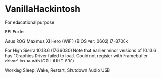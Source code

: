 # VanillaHackintosh
For educational purpose

EFI Folder

Asus ROG Maximus XI Hero (WiFi) (BIOS ver: 0602)
i7-8700k

For High Sierra 10.13.6 (17G6030)
Note that earlier minor versions of 10.13.6 has "Graphics Driver failed to load. Could not register with Framebuffer driver" issue with iGPU (UHD 630).

Working
Sleep, Wake, Restart, Shutdown
Audio
USB
